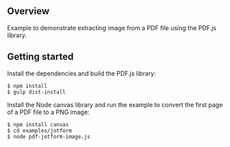 ## Overview

Example to demonstrate extracting image from  a PDF file using the PDF.js library.

## Getting started

Install the dependencies and build the PDF.js library:

    $ npm install
    $ gulp dist-install

Install the Node canvas library and run the example to convert the first page of a
PDF file to a PNG image:

    $ npm install canvas
    $ cd examples/jotform
    $ node pdf-jotform-image.js

